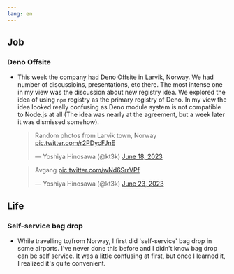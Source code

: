 ```yaml
---
lang: en
---
```


## Job

### Deno Offsite

- This week the company had Deno Offsite in Larvik, Norway. We had number of discussioins, presentations, etc there. The most intense one in my view was the discussion about new registry idea. We explored the idea of using `npm` registry as the primary registry of Deno. In my view the idea looked really confusing as Deno module system is not compatible to Node.js at all (The idea was nearly at the agreement, but a week later it was dismissed somehow).

  <blockquote class="twitter-tweet"><p lang="en" dir="ltr">Random photos from Larvik town, Norway <a href="https://t.co/r2PDycFJnE">pic.twitter.com/r2PDycFJnE</a></p>&mdash; Yoshiya Hinosawa (@kt3k) <a href="https://twitter.com/kt3k/status/1670470338671677440?ref_src=twsrc%5Etfw">June 18, 2023</a></blockquote> <script async src="https://platform.twitter.com/widgets.js" charset="utf-8"></script>

  <blockquote class="twitter-tweet"><p lang="no" dir="ltr">Avgang <a href="https://t.co/wNd6SrrVPf">pic.twitter.com/wNd6SrrVPf</a></p>&mdash; Yoshiya Hinosawa (@kt3k) <a href="https://twitter.com/kt3k/status/1672106608476979200?ref_src=twsrc%5Etfw">June 23, 2023</a></blockquote> <script async src="https://platform.twitter.com/widgets.js" charset="utf-8"></script>

## Life

### Self-service bag drop

- While travelling to/from Norway, I first did 'self-service' bag drop in some airports. I've never done this before and I didn't know bag drop can be self service. It was a little confusing at first, but once I learned it, I realized it's quite convenient.
